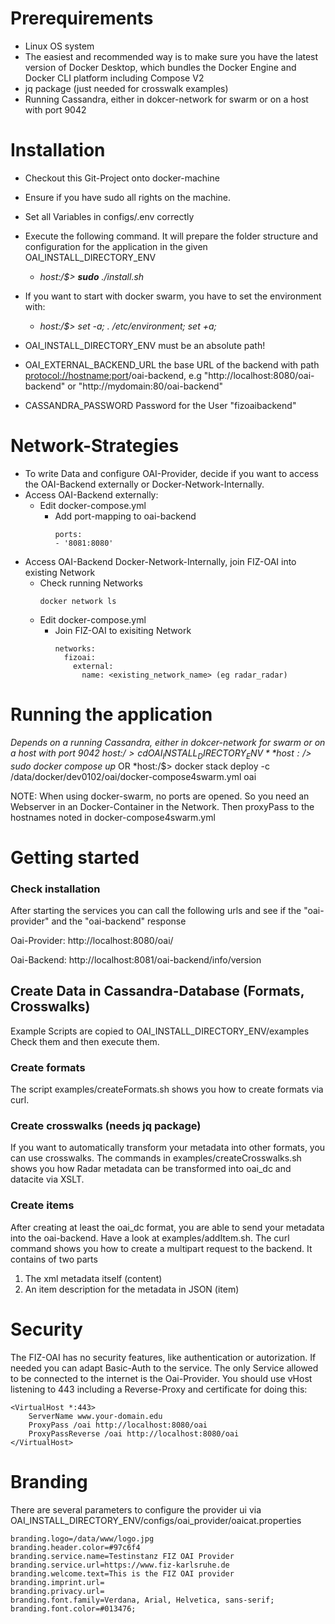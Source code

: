 # Prerequirements
- Linux OS system
- The easiest and recommended way is to make sure you have the latest version of Docker Desktop, which bundles the Docker Engine and Docker CLI platform including Compose V2
- jq package (just needed for crosswalk examples)
- Running Cassandra, either in dokcer-network for swarm or on a host with port 9042

# Installation
- Checkout this Git-Project onto docker-machine
- Ensure if you have sudo all rights on the machine.
- Set all Variables in configs/.env correctly
- Execute the following command. It will prepare the folder structure and configuration for the application in the given OAI_INSTALL_DIRECTORY_ENV
  - *host:/$> **sudo** ./install.sh*
- If you want to start with docker swarm, you have to set the environment with:
  - *host:/$> set -a; . /etc/environment; set +a;*

- OAI_INSTALL_DIRECTORY_ENV must be an absolute path!
- OAI_EXTERNAL_BACKEND_URL the base URL of the backend with path <protocol://hostname:port>/oai-backend, e.g "http://localhost:8080/oai-backend"  or "http://mydomain:80/oai-backend"
- CASSANDRA_PASSWORD Password for the User "fizoaibackend"

# Network-Strategies
- To write Data and configure OAI-Provider, decide if you want to access the OAI-Backend externally or Docker-Network-Internally.
- Access OAI-Backend externally:
  - Edit docker-compose.yml
    - Add port-mapping to oai-backend
      ```
      ports:
      - '8081:8080'
      ```
- Access OAI-Backend Docker-Network-Internally, join FIZ-OAI into existing Network
  - Check running Networks
      ```
      docker network ls
      ```
  - Edit docker-compose.yml
    - Join FIZ-OAI to exisiting Network
        ```
        networks:
          fizoai:
            external:
              name: <existing_network_name> (eg radar_radar)
        ```

# Running the application
  *Depends on a running Cassandra, either in dokcer-network for swarm or on a host with port 9042*
  *host:/$> cd OAI_INSTALL_DIRECTORY_ENV*  
  *host:/$> sudo docker compose up*
OR
  *host:/$> docker stack deploy -c /data/docker/dev0102/oai/docker-compose4swarm.yml oai

NOTE: When using docker-swarm, no ports are opened. So you need an Webserver in an Docker-Container in the Network. 
Then proxyPass to the hostnames noted in docker-compose4swarm.yml

# Getting started

### Check installation
After starting the services you can call the following urls and see if the "oai-provider" and the "oai-backend" response

Oai-Provider: http://localhost:8080/oai/

Oai-Backend: http://localhost:8081/oai-backend/info/version

## Create Data in Cassandra-Database (Formats, Crosswalks)
Example Scripts are copied to OAI_INSTALL_DIRECTORY_ENV/examples
Check them and then execute them.

### Create formats
The script examples/createFormats.sh shows you how to create formats via curl.

### Create crosswalks (needs jq package)
If you want to automatically transform your metadata into other formats, you can use crosswalks. 
The commands in examples/createCrosswalks.sh shows you how Radar metadata can be transformed into oai_dc and datacite via XSLT.

### Create items
After creating at least the oai_dc format, you are able to send your metadata into the oai-backend.
Have a look at examples/addItem.sh. The curl command shows you how to create a multipart request to the backend. It contains of two parts  
1) The xml metadata itself  (content)  
2) An item description for the metadata in JSON (item)  



# Security
The FIZ-OAI has no security features, like authentication or autorization. If needed you can adapt Basic-Auth to the service.
The only Service allowed to be connected to the internet is the Oai-Provider. You should use vHost listening to 443 including a Reverse-Proxy and certificate for doing this:  

    <VirtualHost *:443>
        ServerName www.your-domain.edu
        ProxyPass /oai http://localhost:8080/oai
        ProxyPassReverse /oai http://localhost:8080/oai
    </VirtualHost>


# Branding
There are several parameters to configure the provider ui via
OAI_INSTALL_DIRECTORY_ENV/configs/oai_provider/oaicat.properties

```
branding.logo=/data/www/logo.jpg
branding.header.color=#97c6f4
branding.service.name=Testinstanz FIZ OAI Provider
branding.service.url=https://www.fiz-karlsruhe.de
branding.welcome.text=This is the FIZ OAI provider
branding.imprint.url=
branding.privacy.url=
branding.font.family=Verdana, Arial, Helvetica, sans-serif;
branding.font.color=#013476;
```

